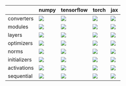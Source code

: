 |              | numpy                                                                                                                                        | tensorflow                                                                                                                                  | torch                                                                                                                                        | jax                                                                                                                                          |
|:-------------|:---------------------------------------------------------------------------------------------------------------------------------------------|:--------------------------------------------------------------------------------------------------------------------------------------------|:---------------------------------------------------------------------------------------------------------------------------------------------|:---------------------------------------------------------------------------------------------------------------------------------------------|
| converters   | <a href="Stateful API/converters.md" rel="noopener noreferrer" target="_blank"><img src=https://img.shields.io/badge/-success-success></a>   | <a href="Stateful API/converters.md" rel="noopener noreferrer" target="_blank"><img src=https://img.shields.io/badge/-success-success></a>  | <a href="Stateful API/converters.md" rel="noopener noreferrer" target="_blank"><img src=https://img.shields.io/badge/-success-success></a>   | <a href="Stateful API/converters.md" rel="noopener noreferrer" target="_blank"><img src=https://img.shields.io/badge/-success-success></a>   |
| modules      | <a href="Stateful API/modules.md" rel="noopener noreferrer" target="_blank"><img src=https://img.shields.io/badge/-success-success></a>      | <a href="Stateful API/modules.md" rel="noopener noreferrer" target="_blank"><img src=https://img.shields.io/badge/-failure-red></a>         | <a href="Stateful API/modules.md" rel="noopener noreferrer" target="_blank"><img src=https://img.shields.io/badge/-failure-red></a>          | <a href="Stateful API/modules.md" rel="noopener noreferrer" target="_blank"><img src=https://img.shields.io/badge/-failure-red></a>          |
| layers       | <a href="Stateful API/layers.md" rel="noopener noreferrer" target="_blank"><img src=https://img.shields.io/badge/-failure-red></a>           | <a href="Stateful API/layers.md" rel="noopener noreferrer" target="_blank"><img src=https://img.shields.io/badge/-failure-red></a>          | <a href="Stateful API/layers.md" rel="noopener noreferrer" target="_blank"><img src=https://img.shields.io/badge/-failure-red></a>           | <a href="Stateful API/layers.md" rel="noopener noreferrer" target="_blank"><img src=https://img.shields.io/badge/-failure-red></a>           |
| optimizers   | <a href="Stateful API/optimizers.md" rel="noopener noreferrer" target="_blank"><img src=https://img.shields.io/badge/-failure-red></a>       | <a href="Stateful API/optimizers.md" rel="noopener noreferrer" target="_blank"><img src=https://img.shields.io/badge/-failure-red></a>      | <a href="Stateful API/optimizers.md" rel="noopener noreferrer" target="_blank"><img src=https://img.shields.io/badge/-failure-red></a>       | <a href="Stateful API/optimizers.md" rel="noopener noreferrer" target="_blank"><img src=https://img.shields.io/badge/-failure-red></a>       |
| norms        | <a href="Stateful API/norms.md" rel="noopener noreferrer" target="_blank"><img src=https://img.shields.io/badge/-failure-red></a>            | <a href="Stateful API/norms.md" rel="noopener noreferrer" target="_blank"><img src=https://img.shields.io/badge/-failure-red></a>           | <a href="Stateful API/norms.md" rel="noopener noreferrer" target="_blank"><img src=https://img.shields.io/badge/-failure-red></a>            | <a href="Stateful API/norms.md" rel="noopener noreferrer" target="_blank"><img src=https://img.shields.io/badge/-failure-red></a>            |
| initializers | <a href="Stateful API/initializers.md" rel="noopener noreferrer" target="_blank"><img src=https://img.shields.io/badge/-success-success></a> | <a href="Stateful API/initializers.md" rel="noopener noreferrer" target="_blank"><img src=https://img.shields.io/badge/-failure-red></a>    | <a href="Stateful API/initializers.md" rel="noopener noreferrer" target="_blank"><img src=https://img.shields.io/badge/-success-success></a> | <a href="Stateful API/initializers.md" rel="noopener noreferrer" target="_blank"><img src=https://img.shields.io/badge/-success-success></a> |
| activations  | <a href="Stateful API/activations.md" rel="noopener noreferrer" target="_blank"><img src=https://img.shields.io/badge/-success-success></a>  | <a href="Stateful API/activations.md" rel="noopener noreferrer" target="_blank"><img src=https://img.shields.io/badge/-success-success></a> | <a href="Stateful API/activations.md" rel="noopener noreferrer" target="_blank"><img src=https://img.shields.io/badge/-success-success></a>  | <a href="Stateful API/activations.md" rel="noopener noreferrer" target="_blank"><img src=https://img.shields.io/badge/-success-success></a>  |
| sequential   | <a href="Stateful API/sequential.md" rel="noopener noreferrer" target="_blank"><img src=https://img.shields.io/badge/-success-success></a>   | <a href="Stateful API/sequential.md" rel="noopener noreferrer" target="_blank"><img src=https://img.shields.io/badge/-success-success></a>  | <a href="Stateful API/sequential.md" rel="noopener noreferrer" target="_blank"><img src=https://img.shields.io/badge/-success-success></a>   | <a href="Stateful API/sequential.md" rel="noopener noreferrer" target="_blank"><img src=https://img.shields.io/badge/-success-success></a>   |